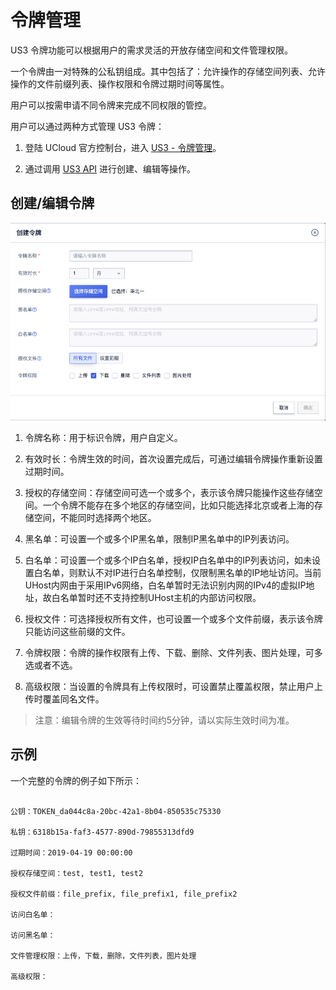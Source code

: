 

# 令牌管理

US3 令牌功能可以根据用户的需求灵活的开放存储空间和文件管理权限。

一个令牌由一对特殊的公私钥组成。其中包括了：允许操作的存储空间列表、允许操作的文件前缀列表、操作权限和令牌过期时间等属性。

用户可以按需申请不同令牌来完成不同权限的管控。

用户可以通过两种方式管理 US3 令牌：

1. 登陆 UCloud 官方控制台，进入 [US3 - 令牌管理](https://console.ucloud.cn/ufile/token)。

2. 通过调用 [US3 API](https://docs.ucloud.cn/api/ufile-api/README) 进行创建、编辑等操作。

## 创建/编辑令牌

![](/images/guide/创建令牌.png)

1. 令牌名称：用于标识令牌，用户自定义。

2. 有效时长：令牌生效的时间，首次设置完成后，可通过编辑令牌操作重新设置过期时间。

3. 授权的存储空间：存储空间可选一个或多个，表示该令牌只能操作这些存储空间。一个令牌不能存在多个地区的存储空间，比如只能选择北京或者上海的存储空间，不能同时选择两个地区。

4. 黑名单：可设置一个或多个IP黑名单，限制IP黑名单中的IP列表访问。

5. 白名单：可设置一个或多个IP白名单，授权IP白名单中的IP列表访问，如未设置白名单，则默认不对IP进行白名单控制，仅限制黑名单的IP地址访问。当前UHost内网由于采用IPv6网络，白名单暂时无法识别内网的IPv4的虚拟IP地址，故白名单暂时还不支持控制UHost主机的内部访问权限。

6. 授权文件：可选择授权所有文件，也可设置一个或多个文件前缀，表示该令牌只能访问这些前缀的文件。

7. 令牌权限：令牌的操作权限有上传、下载、删除、文件列表、图片处理，可多选或者不选。

8. 高级权限：当设置的令牌具有上传权限时，可设置禁止覆盖权限，禁止用户上传时覆盖同名文件。

> 注意：编辑令牌的生效等待时间约5分钟，请以实际生效时间为准。

## 示例

一个完整的令牌的例子如下所示：

```

公钥：TOKEN_da044c8a-20bc-42a1-8b04-850535c75330

私钥：6318b15a-faf3-4577-890d-79855313dfd9

过期时间：2019-04-19 00:00:00

授权存储空间：test, test1, test2

授权文件前缀：file_prefix, file_prefix1, file_prefix2

访问白名单：

访问黑名单：

文件管理权限：上传，下载，删除，文件列表，图片处理

高级权限：

```


